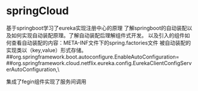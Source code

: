 # springCloud
基于springboot学习了eureka实现注册中心的原理 
了解springboot的自动装配以及如何实现自动装配原理。了解自动装配后理解组件式开发。
以及引入的组件如何查看自动装配的内容：META-INF文件下的spring.factories文件
被自动装配的实现类以（key,value）形式存储。
##org.springframework.boot.autoconfigure.EnableAutoConfiguration=\
##org.springframework.cloud.netflix.eureka.config.EurekaClientConfigServerAutoConfiguration,\

集成了fegin组件实现了服务间调用


